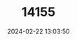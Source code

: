 ---
title: "14155"
category: "Myotis dominicensis"
draft: false
date: 2024-02-22 13:03:50
languages:
  English: ["Dominican Myotis"]
---